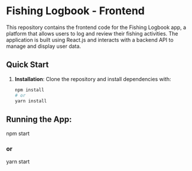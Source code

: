 # Fishing Logbook - Frontend

This repository contains the frontend code for the Fishing Logbook app, a platform that allows users to log and review their fishing activities. The application is built using React.js and interacts with a backend API to manage and display user data.

## **Quick Start**

1. **Installation**: Clone the repository and install dependencies with:
   ```bash
   npm install
   # or
   yarn install


## Running the App:
npm start
### or
yarn start

